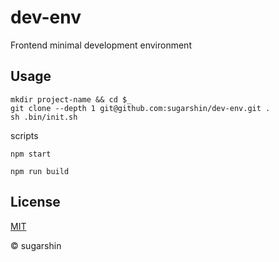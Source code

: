 # dev-env

Frontend minimal development environment

## Usage

```shell
mkdir project-name && cd $_
git clone --depth 1 git@github.com:sugarshin/dev-env.git .
sh .bin/init.sh
```

scripts

```shell
npm start

npm run build
```

## License

[MIT](http://sugarshin.mit-license.org/)

© sugarshin
